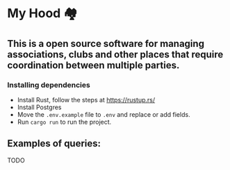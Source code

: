 # My Hood 🏘️
## This is a open source software for managing associations, clubs and other places that require coordination between multiple parties.

### Installing dependencies
- Install Rust, follow the steps at https://rustup.rs/
- Install Postgres
- Move the `.env.example` file to `.env` and replace or add fields.
- Run `cargo run` to run the project.

## Examples of queries:
TODO


